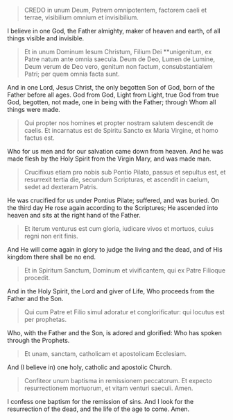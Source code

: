 > CREDO in unum Deum, Patrem omnipotentem, factorem caeli et terrae, visibilium omnium et invisibilium.   

I believe in one God, the Father almighty, maker of heaven and earth, of all things visible and invisible.  

> Et in unum Dominum Iesum Christum, Filium Dei **unigenitum,  ex Patre natum ante omnia saecula. Deum de Deo, Lumen de Lumine, Deum verum de Deo vero, genitum non factum, consubstantialem Patri; per quem omnia facta sunt.   

And in one Lord, Jesus Christ, the only begotten Son of God, born of the Father before all ages. God from God, Light from Light, true God from true God, begotten, not made, one in being with the Father; through Whom all things were  made.  

> Qui propter nos homines et propter nostram salutem descendit de caelis. Et incarnatus est de Spiritu Sancto ex Maria Virgine, et homo factus est.   

Who for us men and for our salvation came down from heaven.  And he was made flesh by the Holy Spirit from the Virgin Mary, and was made man. 

> Crucifixus etiam pro nobis sub Pontio Pilato, passus et sepultus est, et resurrexit tertia die, secundum Scripturas, et ascendit in caelum, sedet ad dexteram Patris.  

He was crucified for us under Pontius Pilate; suffered, and was buried. On the third day He rose again according to the Scriptures; He ascended into heaven and sits at the right hand of the Father.  

> Et iterum venturus est cum gloria, iudicare vivos et mortuos, cuius regni non erit finis.  

And He will come again in glory to judge the living and the dead, and of His kingdom there shall be no end.  

> Et in Spiritum Sanctum, Dominum et vivificantem, qui ex Patre Filioque procedit.  

And in the Holy Spirit, the Lord and giver of Life, Who proceeds from the Father and the Son.  

> Qui cum Patre et Filio simul adoratur et conglorificatur: qui locutus est per prophetas.  
 
Who, with the Father and the Son, is adored and glorified: Who has spoken through the Prophets.  

> Et unam, sanctam, catholicam et apostolicam Ecclesiam.   

And (I believe in) one holy, catholic and apostolic Church.  

> Confiteor unum baptisma in remissionem peccatorum. Et expecto resurrectionem mortuorum, et vitam venturi saeculi. Amen.  

I confess one baptism for the remission of sins. And I look for the resurrection of the dead, and the life of the age to come. Amen.
